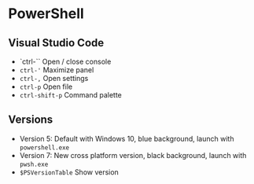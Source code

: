 # PowerShell

## Visual Studio Code
- `ctrl-`` Open / close console
- `ctrl-'` Maximize panel
- `ctrl-,` Open settings
- `ctrl-p` Open file
- `ctrl-shift-p` Command palette

## Versions
- Version 5: Default with Windows 10, blue background, launch with `powershell.exe`
- Version 7: New cross platform version, black background, launch with `pwsh.exe`
- `$PSVersionTable` Show version

